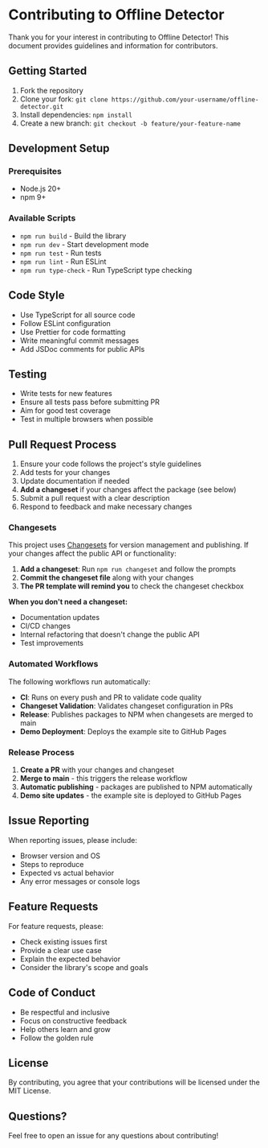 # Contributing to Offline Detector

Thank you for your interest in contributing to Offline Detector! This document provides guidelines and information for contributors.

## Getting Started

1. Fork the repository
2. Clone your fork: `git clone https://github.com/your-username/offline-detector.git`
3. Install dependencies: `npm install`
4. Create a new branch: `git checkout -b feature/your-feature-name`

## Development Setup

### Prerequisites

- Node.js 20+
- npm 9+

### Available Scripts

- `npm run build` - Build the library
- `npm run dev` - Start development mode
- `npm run test` - Run tests
- `npm run lint` - Run ESLint
- `npm run type-check` - Run TypeScript type checking

## Code Style

- Use TypeScript for all source code
- Follow ESLint configuration
- Use Prettier for code formatting
- Write meaningful commit messages
- Add JSDoc comments for public APIs

## Testing

- Write tests for new features
- Ensure all tests pass before submitting PR
- Aim for good test coverage
- Test in multiple browsers when possible

## Pull Request Process

1. Ensure your code follows the project's style guidelines
2. Add tests for your changes
3. Update documentation if needed
4. **Add a changeset** if your changes affect the package (see below)
5. Submit a pull request with a clear description
6. Respond to feedback and make necessary changes

### Changesets

This project uses [Changesets](https://github.com/changesets/changesets) for version management and publishing. If your changes affect the public API or functionality:

1. **Add a changeset**: Run `npm run changeset` and follow the prompts
2. **Commit the changeset file** along with your changes
3. **The PR template will remind you** to check the changeset checkbox

**When you don't need a changeset:**

- Documentation updates
- CI/CD changes
- Internal refactoring that doesn't change the public API
- Test improvements

### Automated Workflows

The following workflows run automatically:

- **CI**: Runs on every push and PR to validate code quality
- **Changeset Validation**: Validates changeset configuration in PRs
- **Release**: Publishes packages to NPM when changesets are merged to main
- **Demo Deployment**: Deploys the example site to GitHub Pages

### Release Process

1. **Create a PR** with your changes and changeset
2. **Merge to main** - this triggers the release workflow
3. **Automatic publishing** - packages are published to NPM automatically
4. **Demo site updates** - the example site is deployed to GitHub Pages

## Issue Reporting

When reporting issues, please include:

- Browser version and OS
- Steps to reproduce
- Expected vs actual behavior
- Any error messages or console logs

## Feature Requests

For feature requests, please:

- Check existing issues first
- Provide a clear use case
- Explain the expected behavior
- Consider the library's scope and goals

## Code of Conduct

- Be respectful and inclusive
- Focus on constructive feedback
- Help others learn and grow
- Follow the golden rule

## License

By contributing, you agree that your contributions will be licensed under the MIT License.

## Questions?

Feel free to open an issue for any questions about contributing!
